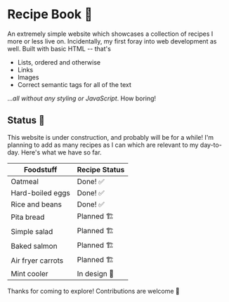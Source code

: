 # Recipe Book :bento:

An extremely simple website which showcases a collection of recipes I more or less live on. Incidentally, my first foray into web development as well. Built with basic HTML -- that's

- Lists, ordered and otherwise
- Links
- Images
- Correct semantic tags for all of the text

...*all without any styling or JavaScript*. How boring!

## Status :construction:

This website is under construction, and probably will be for a while! I'm planning to add as many recipes as I can which are relevant to my day-to-day. Here's what we have so far.

| Foodstuff          | Recipe Status                   |
| ------------------ | ------------------------------- |
| Oatmeal            | Done! :white_check_mark:        |
| Hard-boiled eggs   | Done! :white_check_mark:        |
| Rice and beans     | Done! :white_check_mark:        |
| Pita bread         | Planned :building_construction: |
| Simple salad       | Planned :building_construction: |
| Baked salmon       | Planned :building_construction: |
| Air fryer carrots  | Planned :building_construction: |
| Mint cooler        | In design :test_tube:           |

Thanks for coming to explore! Contributions are welcome :busts_in_silhouette: